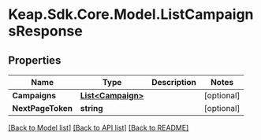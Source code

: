 # Keap.Sdk.Core.Model.ListCampaignsResponse

## Properties

Name | Type | Description | Notes
------------ | ------------- | ------------- | -------------
**Campaigns** | [**List&lt;Campaign&gt;**](Campaign.md) |  | [optional] 
**NextPageToken** | **string** |  | [optional] 

[[Back to Model list]](../README.md#documentation-for-models) [[Back to API list]](../README.md#documentation-for-api-endpoints) [[Back to README]](../README.md)

